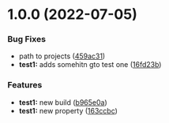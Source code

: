 # 1.0.0 (2022-07-05)


### Bug Fixes

* path to projects ([459ac31](https://github.com/jcassidyav/plugins-test/commit/459ac31dd3900a594d380cb08337709616910e45))
* **test1:** adds somehitn gto test one ([16fd23b](https://github.com/jcassidyav/plugins-test/commit/16fd23bcf4dabcbc465744ab3c0e25ef6248d183))


### Features

* **test1:** new build ([b965e0a](https://github.com/jcassidyav/plugins-test/commit/b965e0a61c57e345e72e28eed29be5808cd127c5))
* **test1:** new property ([163ccbc](https://github.com/jcassidyav/plugins-test/commit/163ccbccaa08b4a256a4f1941026d0c55047b3d1))
